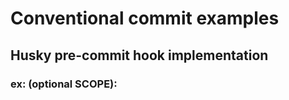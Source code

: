 ﻿# Conventional commit examples 
## Husky pre-commit hook implementation
### ex: <TYPE>(optional SCOPE): <DESCRIPTION>
###    <optional BODY>
###    <optional BREAKING CHANGES>
